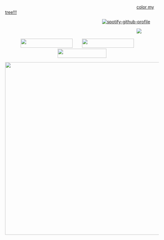 ⠀⠀⠀⠀⠀⠀⠀⠀⠀⠀⠀⠀⠀⠀⠀⠀⠀⠀⠀⠀⠀⠀⠀⠀⠀⠀⠀⠀⠀⠀⠀⠀⠀⠀⠀⠀⠀⠀⠀⠀⠀⠀[color my tree!!!](https://colormytree.me/2024/01JE9DTAV3KPCVD456VDMGXAX3)

⠀⠀⠀⠀⠀⠀⠀⠀⠀⠀⠀⠀⠀⠀⠀⠀⠀⠀⠀⠀⠀⠀⠀⠀⠀⠀⠀⠀⠀⠀⠀[![spotify-github-profile](https://spotify-github-profile.kittinanx.com/api/view?uid=6ee6c3uiykzyf00n8qqgt3t8m&cover_image=true&theme=natemoo-re&show_offline=true&background_color=774C65&interchange=true&bar_color=999999&bar_color_cover=false)](https://github.com/kittinan/spotify-github-profile)

⠀⠀⠀⠀⠀⠀⠀⠀⠀⠀⠀⠀⠀⠀⠀⠀⠀⠀⠀⠀⠀⠀⠀⠀⠀⠀⠀⠀⠀⠀⠀⠀⠀⠀⠀⠀⠀⠀⠀⠀⠀⠀![](https://komarev.com/ghpvc/?username=beaverhollow&label=dooshbeegs&style=flat-square&color=000000&base=9597)

<p align="center">
<a href="https://murdertooth.straw.page/" title="strawpage"><img src="https://files.catbox.moe/8b6mr8.png" width="170" height="30"></a>⠀⠀⠀<a href="https://planetpiss.atabook.org/" title="atabook"><img src="https://files.catbox.moe/wuu1a3.png" width="170" height="30"></a>⠀⠀⠀<a href="https://rentry.co/murdertooth" title="rentry"><img src="https://files.catbox.moe/tia4yz.png" width="160" height="30"></a>
</p>

<p align="center">
<img src="https://files.catbox.moe/3a8oas.png" width="565" />
</p>


